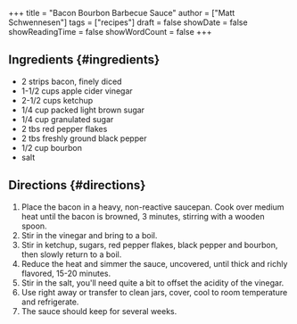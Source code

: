 +++
title = "Bacon Bourbon Barbecue Sauce"
author = ["Matt Schwennesen"]
tags = ["recipes"]
draft = false
showDate = false
showReadingTime = false
showWordCount = false
+++

## Ingredients {#ingredients}

-   2 strips bacon, finely diced
-   1-1/2 cups apple cider vinegar
-   2-1/2 cups ketchup
-   1/4 cup packed light brown sugar
-   1/4 cup granulated sugar
-   2 tbs red pepper flakes
-   2 tbs freshly ground black pepper
-   1/2 cup bourbon
-   salt


## Directions {#directions}

1.  Place the bacon in a heavy, non-reactive saucepan. Cook over medium heat
    until the bacon is browned, 3 minutes, stirring with a wooden spoon.
2.  Stir in the vinegar and bring to a boil.
3.  Stir in ketchup, sugars, red pepper flakes, black pepper and bourbon, then
    slowly return to a boil.
4.  Reduce the heat and simmer the sauce, uncovered, until thick and richly
    flavored, 15-20 minutes.
5.  Stir in the salt, you'll need quite a bit to offset the acidity of the
    vinegar.
6.  Use right away or transfer to clean jars, cover, cool to room temperature and
    refrigerate.
7.  The sauce should keep for several weeks.
